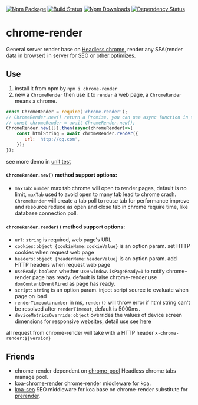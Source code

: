[![Npm Package](https://img.shields.io/npm/v/chrome-render.svg?style=flat-square)](https://www.npmjs.com/package/chrome-render)
[![Build Status](https://img.shields.io/travis/gwuhaolin/chrome-render.svg?style=flat-square)](https://travis-ci.org/gwuhaolin/chrome-render)
[![Npm Downloads](http://img.shields.io/npm/dm/chrome-render.svg?style=flat-square)](https://www.npmjs.com/package/chrome-render)
[![Dependency Status](https://david-dm.org/gwuhaolin/chrome-render.svg?style=flat-square)](https://npmjs.org/package/chrome-render)

# chrome-render
General server render base on [Headless chrome](https://www.chromestatus.com/feature/5678767817097216), render any SPA(render data in browser) in server for [SEO](https://github.com/gwuhaolin/koa-seo) or [other optimizes](https://github.com/gwuhaolin/koa-chrome-render). 

## Use
1. install it from npm by `npm i chrome-render`
2. new a `ChromeRender` then use it to `render` a web page, a `ChromeRender` means a chrome.
```js
const ChromeRender = require('chrome-render');
// ChromeRender.new() return a Promise, you can use async function in this way:
// const chromeRender = await ChromeRender.new(); 
ChromeRender.new({}).then(async(chromeRender)=>{
    const htmlString = await chromeRender.render({
       url: 'http://qq.com',
    });
});    
```
see more demo in [unit test](test/index.test.js)

#### `ChromeRender.new()` method support options:
- `maxTab`: `number` max tab chrome will open to render pages, default is no limit, `maxTab` used to avoid open to many tab lead to chrome crash. `ChromeRender` will create a tab poll to reuse tab for performance improve and resource reduce as open and close tab in chrome require time, like database connection poll. 

#### `chromeRender.render()` method support options:
- `url`: `string` is required, web page's URL 
- `cookies`: `object {cookieName:cookieValue}` is an option param. set HTTP cookies when request web page
- `headers`: `object {headerName:headerValue}` is an option param. add HTTP headers when request web page
- `useReady`: `boolean` whether use `window.isPageReady=1` to notify chrome-render page has ready. default is false chrome-render use `domContentEventFired` as page has ready.
- `script`: `string` is an option param. inject script source to evaluate when page on load
- `renderTimeout`: `number` in ms, `render()` will throw error if html string can't be resolved after `renderTimeout`, default is 5000ms.
- `deviceMetricsOverride`: `object` overrides the values of device screen dimensions for responsive websites, detail use see [here](https://chromedevtools.github.io/devtools-protocol/tot/Emulation/#method-setDeviceMetricsOverride)

all request from chrome-render will take with a HTTP header `x-chrome-render:${version}`
 
## Friends
- chrome-render dependent on [chrome-pool](https://github.com/gwuhaolin/chrome-pool) Headless chrome tabs manage pool.
- [koa-chrome-render](https://github.com/gwuhaolin/koa-chrome-render) chrome-render middleware for koa.
- [koa-seo](https://github.com/gwuhaolin/koa-seo) SEO middleware for koa base on chrome-render substitute for [prerender](https://prerender.io).

